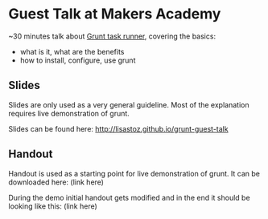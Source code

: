 # Guest Talk at Makers Academy

~30 minutes talk about [Grunt task runner](https://www.google.com), covering the basics:

* what is it, what are the benefits
* how to install, configure, use grunt

## Slides

Slides are only used as a very general guideline. Most of the explanation requires
live demonstration of grunt.

Slides can be found here: http://lisastoz.github.io/grunt-guest-talk


## Handout

Handout is used as a starting point for live demonstration of grunt.
It can be downloaded here: (link here)

During the demo initial handout gets modified and in the end it should be looking
like this: (link here)
